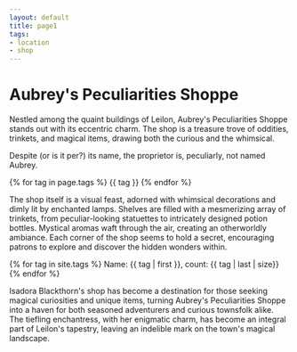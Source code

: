 ```yaml
---
layout: default
title: page1
tags:
- location
- shop
---
```


# **Aubrey's Peculiarities Shoppe**
Nestled among the quaint buildings of Leilon, Aubrey's Peculiarities Shoppe stands out with its eccentric charm. The shop is a treasure trove of oddities, trinkets, and magical items, drawing both the curious and the whimsical.

Despite (or is it per?) its name, the proprietor is, peculiarly, not named Aubrey.

{% for tag in page.tags %}
    {{ tag }}
{% endfor %}

The shop itself is a visual feast, adorned with whimsical decorations and dimly lit by enchanted lamps. Shelves are filled with a mesmerizing array of trinkets, from peculiar-looking statuettes to intricately designed potion bottles. Mystical aromas waft through the air, creating an otherworldly ambiance. Each corner of the shop seems to hold a secret, encouraging patrons to explore and discover the hidden wonders within.

{% for tag in site.tags %}
  Name: {{ tag | first }},
  count: {{ tag | last | size}}
{% endfor %}

Isadora Blackthorn's shop has become a destination for those seeking magical curiosities and unique items, turning Aubrey's Peculiarities Shoppe into a haven for both seasoned adventurers and curious townsfolk alike. The tiefling enchantress, with her enigmatic charm, has become an integral part of Leilon's tapestry, leaving an indelible mark on the town's magical landscape.
